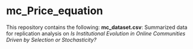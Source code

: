 # mc_Price_equation
This repository contains the following:
**mc_dataset.csv**: Summarized data for replication analysis on *Is Institutional Evolution in Online Communities Driven by Selection or Stochasticity?*
